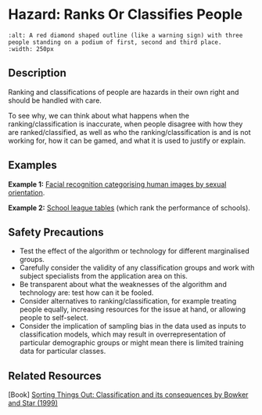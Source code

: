 # Hazard: Ranks Or Classifies People

```{image} ../images/hazards/classifies-people.png
:alt: A red diamond shaped outline (like a warning sign) with three people standing on a podium of first, second and third place.
:width: 250px
```

## Description

Ranking and classifications of people are hazards in their own right and should be handled with care.

To see why, we can think about what happens when the ranking/classification is inaccurate, when people disagree with how they are ranked/classified, as well as who the ranking/classification is and is not working for, how it can be gamed, and what it is used to justify or explain.

## Examples

__Example 1:__ [Facial recognition categorising human images by sexual orientation](https://www.bbc.co.uk/news/technology-41188560). 

__Example 2:__ [School league tables](https://www.bristol.ac.uk/media-library/sites/cmm/migrated/documents/limitations-of-league-tables.pdf) (which rank the performance of schools).

## Safety Precautions

- Test the effect of the algorithm or technology for different marginalised groups. 
- Carefully consider the validity of any classification groups and work with subject specialists from the application area on this. 
- Be transparent about what the weaknesses of the algorithm and technology are: test how can it be fooled. 
- Consider alternatives to ranking/classification, for example treating people equally, increasing resources for the issue at hand, or allowing people to self-select.  
- Consider the implication of sampling bias in the data used as inputs to classification models, which may result in overrepresentation of
particular demographic groups or might mean there is limited training data for particular classes. 

## Related Resources

[Book] [Sorting Things Out: Classification and its consequences by Bowker and Star (1999)](https://mitpress.mit.edu/books/sorting-things-out)